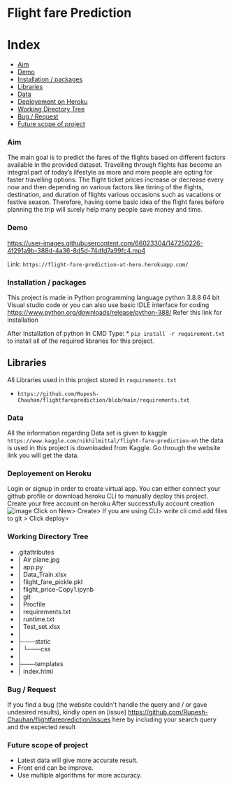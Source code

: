 # Flight fare Prediction


# Index
* [Aim](#aim)
* [Demo](#demo)
* [Installation / packages](#Installation--/--packages)
* [Libraries](#Libraries)
* [Data](#data)
* [Deployement on Heroku](#Deployement-on-Heroku)
* [Working Directory Tree](#Working-Directory-Tree)
* [Bug / Request](#Bug--/--Request)
* [Future scope of project](#Future-scope-of-project)

 ### Aim 
  The main goal is to predict the fares of the flights based on different factors available in the provided dataset.
  Travelling through flights has become an integral part of today’s lifestyle as more and
  more people are opting for faster travelling options. The flight ticket prices increase or
  decrease every now and then depending on various factors like timing of the flights,
  destination, and duration of flights various occasions such as vacations or festive
  season. Therefore, having some basic idea of the flight fares before planning the trip will
  surely help many people save money and time.

### Demo

https://user-images.githubusercontent.com/66023304/147250226-4f291a9b-388d-4a36-8d5d-74dfd7a99fc4.mp4

Link: `https://flight-fare-prediction-at-hero.herokuapp.com/`

### Installation / packages
  This project is made in Python programming language python 3.8.8 64 bit Visual studio code or 
  you can also use basic IDLE interface for coding https://www.python.org/downloads/release/python-388/ Refer this link for installation

  After Installation of python 
  In CMD Type: * `pip install -r requirement.txt` to install all of the required libraries for this project.

## Libraries
   All Libraries used in this project stored in `requirements.txt`
  
  * `https://github.com/Rupesh-Chauhan/flightfareprediction/blob/main/requirements.txt`
  

### Data
  All the information regarding Data set is given to kaggle `https://www.kaggle.com/nikhilmittal/flight-fare-prediction-mh` 
  the data is used in this project is downloaded from Kaggle.
  Go through the website link you will get the data.

### Deployement on Heroku
  Login or signup in order to create virtual app. You can either connect your github profile or 
  download heroku CLI  to manually deploy this project.
  Create your free account on heroku After successfully account creation 
![image](https://user-images.githubusercontent.com/66023304/145231482-63227ff7-5ff4-4dd1-b747-db145bd1fc36.png) 
  Click on New> Create> If you are using CLI> write cli cmd add files to git > Click deploy>


### Working Directory Tree
* .gitattributes
* │   Air plane.jpg
* │   app.py
* │   Data_Train.xlsx
* │   flight_fare_pickle.pkl
* │   flight_price-Copy1.ipynb
* │   git
* │   Procfile
* │   requirements.txt
* │   runtime.txt
* │   Test_set.xlsx
* │
* ├───static
* │   └───css
* │
* ├───templates
* │       index.html

### Bug / Request
If you find a bug (the website couldn't handle the query and / or gave undesired results), kindly open an [issue]
https://github.com/Rupesh-Chauhan/flightfareprediction/issues here by including your search query and the expected result

### Future scope of project
* Latest data will give more accurate result.
* Front end can be improve.
* Use multiple algorithms for more accuracy.
